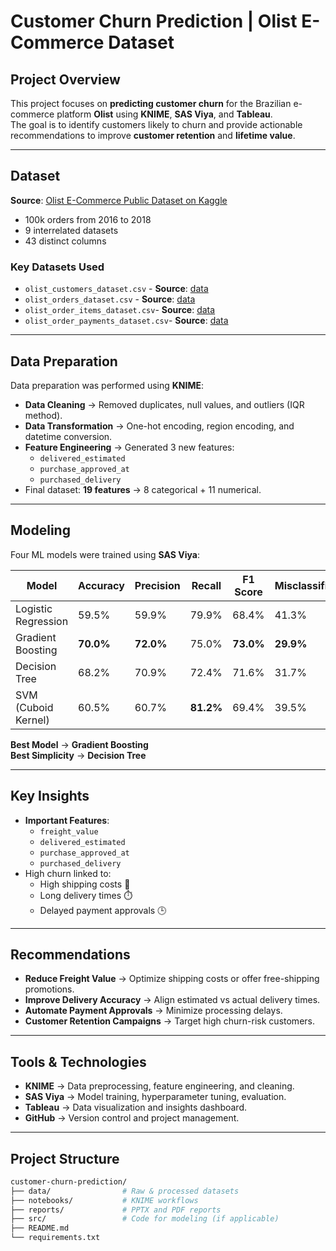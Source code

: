 #  Customer Churn Prediction | Olist E-Commerce Dataset

##  Project Overview
This project focuses on **predicting customer churn** for the Brazilian e-commerce platform **Olist** using **KNIME**, **SAS Viya**, and **Tableau**.  
The goal is to identify customers likely to churn and provide actionable recommendations to improve **customer retention** and **lifetime value**.

---

##  Dataset
**Source**: [Olist E-Commerce Public Dataset on Kaggle](https://www.kaggle.com/olistbr/brazilian-ecommerce)

- 100k orders from 2016 to 2018
- 9 interrelated datasets
- 43 distinct columns

### **Key Datasets Used**
- `olist_customers_dataset.csv` - **Source**: [data](data/olist_customers_dataset.csv)
- `olist_orders_dataset.csv` - **Source**: [data](data/olist_orders_dataset.csv)
- `olist_order_items_dataset.csv`- **Source**: [data](data/olist_order_items_dataset.csv)
- `olist_order_payments_dataset.csv`- **Source**: [data](data/olist_order_payments_dataset.csv)

---

##  Data Preparation
Data preparation was performed using **KNIME**:
- **Data Cleaning** → Removed duplicates, null values, and outliers (IQR method).
- **Data Transformation** → One-hot encoding, region encoding, and datetime conversion.
- **Feature Engineering** → Generated 3 new features:
    - `delivered_estimated`
    - `purchase_approved_at`
    - `purchased_delivery`
- Final dataset: **19 features** → 8 categorical + 11 numerical.

---

##  Modeling
Four ML models were trained using **SAS Viya**:

| Model                 | Accuracy | Precision | Recall | F1 Score | Misclassification |
|----------------------|----------|-----------|--------|----------|--------------------|
| Logistic Regression  | 59.5%    | 59.9%     | 79.9%  | 68.4%    | 41.3%             |
| Gradient Boosting    | **70.0%**| **72.0%** | 75.0%  | **73.0%**| **29.9%**         |
| Decision Tree        | 68.2%    | 70.9%     | 72.4%  | 71.6%    | 31.7%             |
| SVM (Cuboid Kernel)  | 60.5%    | 60.7%     | **81.2%**| 69.4% | 39.5%             |

**Best Model** → **Gradient Boosting**  
**Best Simplicity** → **Decision Tree**

---

##  Key Insights
- **Important Features**:
    - `freight_value`
    - `delivered_estimated`
    - `purchase_approved_at`
    - `purchased_delivery`
- High churn linked to:
    - High shipping costs 💸
    - Long delivery times ⏱️
    - Delayed payment approvals 🕒

---

##  Recommendations
- **Reduce Freight Value** → Optimize shipping costs or offer free-shipping promotions.
- **Improve Delivery Accuracy** → Align estimated vs actual delivery times.
- **Automate Payment Approvals** → Minimize processing delays.
- **Customer Retention Campaigns** → Target high churn-risk customers.

---

##  Tools & Technologies
- **KNIME** → Data preprocessing, feature engineering, and cleaning.
- **SAS Viya** → Model training, hyperparameter tuning, evaluation.
- **Tableau** → Data visualization and insights dashboard.
- **GitHub** → Version control and project management.

---

##  Project Structure
```bash
customer-churn-prediction/
├── data/                # Raw & processed datasets
├── notebooks/           # KNIME workflows
├── reports/             # PPTX and PDF reports
├── src/                 # Code for modeling (if applicable)
├── README.md
└── requirements.txt
